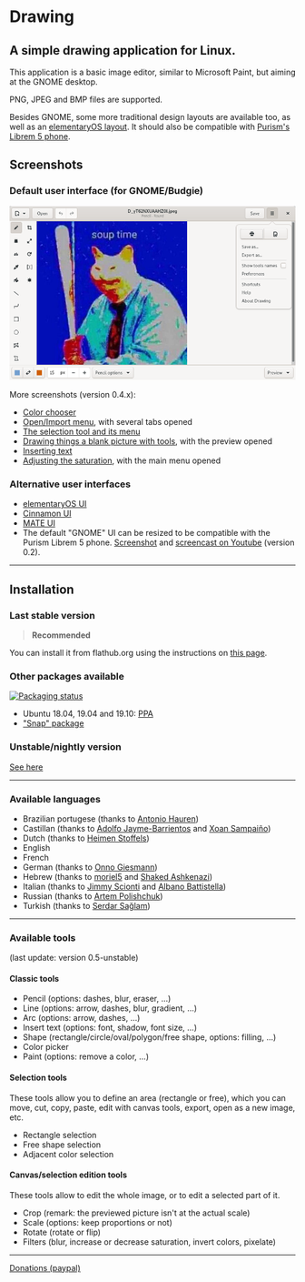 # Drawing

## A simple drawing application for Linux.

This application is a basic image editor, similar to Microsoft Paint, but aiming at the GNOME desktop.

PNG, JPEG and BMP files are supported.

Besides GNOME, some more traditional design layouts are available too, as well as an [elementaryOS layout](./docs/screenshots/elementary.png). It should also be compatible with [Purism's Librem 5 phone](./docs/screenshots/librem_options.png).

## Screenshots

### Default user interface (for GNOME/Budgie)

![GNOME/Budgie UI, here with the main menu opened](./docs/screenshots/gnome_menu.png)

More screenshots (version 0.4.x):

- [Color chooser](./docs/screenshots/gnome_colors.png)
- [Open/Import menu](./docs/screenshots/gnome_new.png), with several tabs opened
- [The selection tool and its menu](./docs/screenshots/gnome_selection.png)
- [Drawing things a blank picture with tools](./docs/screenshots/gnome_tools_preview.png), with the preview opened
- [Inserting text](./docs/screenshots/gnome_text.png)
- [Adjusting the saturation](./docs/screenshots/gnome_menu_saturation.png), with the main menu opened

### Alternative user interfaces

- [elementaryOS UI](./docs/screenshots/elementary.png)
- [Cinnamon UI](./docs/screenshots/cinnamon.png)
- [MATE UI](./docs/screenshots/mate_scale.png)
- The default "GNOME" UI can be resized to be compatible with the Purism Librem 5 phone. [Screenshot](./docs/screenshots/librem_options.png) and [screencast on Youtube](https://www.youtube.com/watch?v=xwfDnPd5NDU) (version 0.2).

----

## Installation

### Last stable version

>**Recommended**

You can install it from flathub.org using the instructions on [this page](https://flathub.org/apps/details/com.github.maoschanz.drawing).

### Other packages available

[![Packaging status](https://repology.org/badge/vertical-allrepos/drawing.svg)](https://repology.org/project/drawing/versions)

- Ubuntu 18.04, 19.04 and 19.10: [PPA](https://launchpad.net/~cartes/+archive/ubuntu/drawing/)
- ["Snap" package](https://snapcraft.io/drawing)

### Unstable/nightly version

[See here](./INSTALL_FROM_SOURCE.md)

----

### Available languages

- Brazilian portugese (thanks to [Antonio Hauren](https://github.com/haurenburu))
- Castillan (thanks to [Adolfo Jayme-Barrientos](https://github.com/fitojb) and [Xoan Sampaiño](https://github.com/xoan))
- Dutch (thanks to [Heimen Stoffels](https://github.com/Vistaus))
- English
- French
- German (thanks to [Onno Giesmann](https://github.com/Etamuk))
- Hebrew (thanks to [moriel5](https://github.com/moriel5) and [Shaked Ashkenazi](https://github.com/shaqash))
- Italian (thanks to [Jimmy Scionti](https://github.com/amivaleo) and [Albano Battistella](https://github.com/albanobattistella))
- Russian (thanks to [Artem Polishchuk](https://github.com/tim77))
- Turkish (thanks to [Serdar Sağlam](https://github.com/TeknoMobil))

----

### Available tools

(last update: version 0.5-unstable)

#### Classic tools

- Pencil (options: dashes, blur, eraser, …)
- Line (options: arrow, dashes, blur, gradient, …)
- Arc (options: arrow, dashes, …)
- Insert text (options: font, shadow, font size, …)
- Shape (rectangle/circle/oval/polygon/free shape, options: filling, …)
- Color picker
- Paint (options: remove a color, …)

#### Selection tools

These tools allow you to define an area (rectangle or free), which you can move, cut, copy, paste, edit with canvas tools, export, open as a new image, etc.

- Rectangle selection
- Free shape selection
- Adjacent color selection

#### Canvas/selection edition tools

These tools allow to edit the whole image, or to edit a selected part of it.

- Crop (remark: the previewed picture isn't at the actual scale)
- Scale (options: keep proportions or not)
- Rotate (rotate or flip)
- Filters (blur, increase or decrease saturation, invert colors, pixelate)

----

[Donations (paypal)](https://paypal.me/maoschannz)

